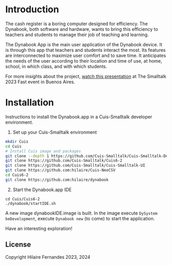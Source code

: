 # Introduction

The cash register is a boring computer designed for efficiency. The
Dynabook, both software and hardware, wants to bring this efficiency
to teachers and students to manage their job of teaching and learning.

The Dynabook App is the main user application of the Dynabook
device. It is through this app that teachers and students interact the
most. Its features are interconnected to maximize user comfort and to
save time. It anticipates the needs of the user according to their
location and time of use, at home, school, in which class, and with
which students.

For more insights about the project, [watch this
presentation](https://youtu.be/DBjJrAZSEHs?si=y1hHnFLp9mI_8yN9) at The
Smalltalk 2023 Fast event in Buenos Aires.

# Installation

Instructions to install the Dynabook.app in a Cuis-Smalltalk developer
environment.

1. Set up your Cuis-Smalltalk environment
```bash
mkdir Cuis
cd Cuis
# Install Cuis image and packages
git clone --depth 1 https://github.com/Cuis-Smalltalk/Cuis-Smalltalk-Dev
git clone https://github.com/Cuis-Smalltalk/Cuis6-2
git clone https://github.com/Cuis-Smalltalk/Cuis-Smalltalk-UI
git clone https://github.com:hilaire/Cuis-NeoCSV
cd Cuis6-2
git clone https://github.com:hilaire/dynabook
```

2. Start the Dynabook.app IDE
```
cd Cuis/Cuis6-2
./dynabook/startIDE.sh
```
A new image dynabookIDE.image is built. In the image execute
`DySystem beDevelopment`, execute `Dynabook new` (to come) to start the
application.

Have an interesting exploration!

## License

Copyright Hilaire Fernandes 2023, 2024
